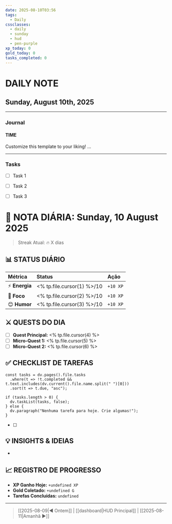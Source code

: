 ```yaml
---
date: 2025-08-10T03:56
tags:
  - Daily
cssclasses:
  - daily
  - sunday
  - hud
  - pen-purple
xp_today: 0
gold_today: 0
tasks_completed: 0
---
```


# DAILY NOTE
## Sunday, August 10th, 2025
***
### Journal
#### TIME
Customize this template to your liking!
...
***
### Tasks
- [ ] Task 1
- [ ] Task 2
- [ ] Task 3


# 📅 NOTA DIÁRIA: Sunday, 10 August 2025
> Streak Atual: 🔥 X dias

## 📊 STATUS DIÁRIO
| Métrica | Status | Ação |
| :--- | :--- | :--- |
| ⚡ **Energia** | <% tp.file.cursor(1) %>/10 | `+10 XP` |
| 🎯 **Foco** | <% tp.file.cursor(2) %>/10 | `+10 XP` |
| 😊 **Humor** | <% tp.file.cursor(3) %>/10 | `+10 XP` |

## ⚔️ QUESTS DO DIA
- [ ] **Quest Principal:** <% tp.file.cursor(4) %>
- [ ] **Micro-Quest 1:** <% tp.file.cursor(5) %>
- [ ] **Micro-Quest 2:** <% tp.file.cursor(6) %>

## ✅ CHECKLIST DE TAREFAS
```dataviewjs
const tasks = dv.pages().file.tasks
  .where(t => !t.completed && t.text.includes(dv.current().file.name.split(" ")[0]))
  .sort(t => t.due, "asc");

if (tasks.length > 0) {
  dv.taskList(tasks, false);
} else {
  dv.paragraph("Nenhuma tarefa para hoje. Crie algumas!");
}
```
- [ ] 

## 💡 INSIGHTS & IDEIAS
- 

## 📈 REGISTRO DE PROGRESSO
- **XP Ganho Hoje:** `+undefined XP`
- **Gold Coletado:** `+undefined G`
- **Tarefas Concluídas:** `undefined`

---
> [[2025-08-09|◀️ Ontem]] | [[dashboard|HUD Principal]] | [[2025-08-11|Amanhã ▶️]]